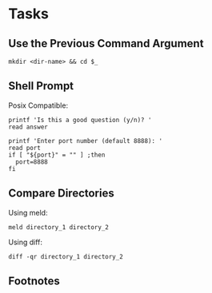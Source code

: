 # Tasks

## Use the Previous Command Argument

```shell
mkdir <dir-name> && cd $_
```

## Shell Prompt

Posix Compatible:

```shell
printf 'Is this a good question (y/n)? '
read answer
```

```shell
printf 'Enter port number (default 8888): '
read port
if [ "${port}" = "" ] ;then
  port=8888
fi
```

## Compare Directories

Using meld:

```shell
meld directory_1 directory_2
```

Using diff:

```shell
diff -qr directory_1 directory_2
```

## Footnotes

[^substitute]: substitute - заменить
